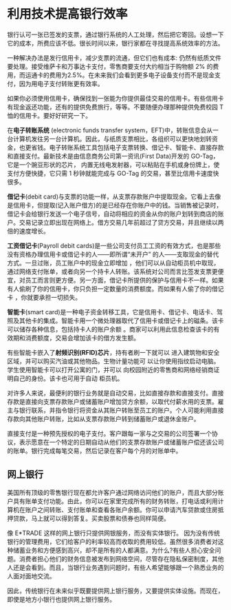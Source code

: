 # 利用技术提高银行效率

银行认可一张已签发的支票，通过银行系统的人工处理，然后把它寄回。设想一下它的成本，所费应该不低。很长时间以来，银行家都在寻找提高系统效率的方法。

一种解决办法是发行信用卡，减少支票的流通，但它们也有成本: 仍然有纸质文件要处理。接受维萨卡和万事达卡支付，零售商要支付大约相当于购物额 2% 的费用，而运通卡的费用为2.5%。在未来我们会看到更多电子设备支付而不是现金支付，因为用电子支付转账更有效率。

如果你必须使用信用卡，确保找到一张能为你提供最佳交易的信用卡。有些信用卡有现金返还功能，还有的提供免费旅行，等等。不要随便办理那种提供免费校园 T 恤的信用卡。要好好研究一下。

在**电子转账系统** (electronic funds transfer system，EFT)中，转账信息会从一台计算机发往另一台计算机。因此，与纸质支票相比，各组织可以更快地划转资金，也更省钱。电子转账系统工具包括电子支票转换、借记卡、智能卡、直接存款和直接支付。最新技术是由信息商务公司第一资讯(First Data)开发的 GO-Tag，它是一个豌豆形状的芯片， 内置无线电发射器，可以粘贴在手机或身份牌上，使支付方便快捷，它只需 1 秒钟就能完成与 GO-Tag 的交易，甚至比信用卡速度快很多。

**借记卡**(debit card)与支票的功能一样，从支票存款账户中提取现金。它看上去像是信用卡，但提取(记入账户借方)的是已经存在你账户中的钱。当销售被记录时，借记卡会给银行发送一个电子信号，自动将相应的资金从你的账户划转到商店的账户。交易记录立即出现在网络上。借方交易几年前超过了贷方交易，并且继续以两倍的速度增长。

**工资借记卡**(Payroll debit cards)是一些公司支付员工工资的有效方式，也是那些没有资格办理信用卡或借记卡的人——即所谓“未开户” 的人——支取现金的替代方式。一旦过账，员工账户中的现金立即增加 ，他们可以从自动柜员机中取现，通过网络支付账单，或者向另一个持卡人转账。该系统对公司而言比签发支票更便宜，对员工而言则更方便。另一方面，借记卡所提供的保护与信用卡不一样。如果有人偷刷了你的信用卡，你只负担一定数量的消费额度。而如果有人偷了你的借记卡 ，你就要承担一切损失。

**智能卡**(smart card)是一种电子资金转移工具，它是信用卡、借记卡、电话卡、驾照及其他卡的集成。智能卡用一个微处理器取代了信用卡或借记卡上的磁条。该卡可以储存各种信息，包括持卡人的账户余额 。商家可以利用此信息检查该卡的有效期和消费额度，交易会增加该卡的借方发生额。

有些智能卡嵌入了**射频识别(RFID)芯片**，持有者刷一下就可以 进入建筑物和安全区域，并可以购买汽油或其他物品。生物计量功能可 以让你使用指纹启动电脑。学生使用智能卡可以打开公寓的门，并可以 向校园附近的零售商和网络经销商证明自己的身份。该卡也可用于自动 柜员机。

对许多人来说，最便利的银行业务就是自动交易，比如直接存款和直接支付。直接存款是直接向支票存款账户或储蓄账户增加贷方余额，以取代付薪水用的支票。雇主与银行联系，并指令银行将资金从其账户转账至员工的账户。个人可能利用直接存款向其他账户转账，比如从支票存款账户转到储蓄账户或退休金账户。

直接支付是一种预先授权的电子支付。客户跟每一家与之交易的公司签署一个协议，表示愿意在一个特定的日期自动从他们的支票存款账户或储蓄账户偿还该公司的账单。银行完成每笔交易，然后记录在客户每个月的对账单中。

## 网上银行

美国所有顶级的零售银行现在都允许客户通过网络访问他们的账户，而且大部分账户具有账单支付功能。由此，你可以在家里完成所有的财务转账，打电话或利用计算机在账户之间转账、支付账单和查看各账户余额。你可以申请汽车贷款或住房抵押贷款，马上就可以得到答复。买卖股票和债券也同样简便。

像 E*TRADE 这样的网上银行只提供网银服务，而没有实体银行。 因为没有传统银行的管理费用，它们给客户的利率较高而收取的费用较低。虽然很多消费者对这种储蓄业务和方便感到高兴，却不是所有的人都满意。为什么?有些人担心安全问题。消费者担心他们的财务信息被发布到网络空间，尽管存在隐私保密制度，其他人还是会看到。而且，当银行业务遇到问题时，有些人希望能够跟一个熟悉业务的人面对面地交流。

因此，传统银行在未来似乎既要提供网上银行服务，又要提供实体设施。而现在，即使是地方小银行也提供网上银行服务。
